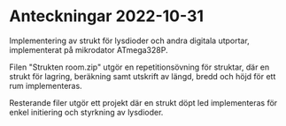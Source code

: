 # Anteckningar 2022-10-31
Implementering av strukt för lysdioder och andra digitala utportar, implementerat på mikrodator ATmega328P.

Filen "Strukten room.zip" utgör en repetitionsövning för struktar, där en strukt för lagring, 
beräkning samt utskrift av längd, bredd och höjd för ett rum implementeras.

Resterande filer utgör ett projekt där en strukt döpt led implementeras för enkel initiering och styrkning av lysdioder.